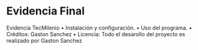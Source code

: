 # Evidencia Final
Evidencia TecMilenio
• Instalación y configuración.
• Uso del programa.
• Créditos: Gaston Sanchez
• Licencia: Todo el desarollo del proyecto es realizado por Gaston Sanchez
